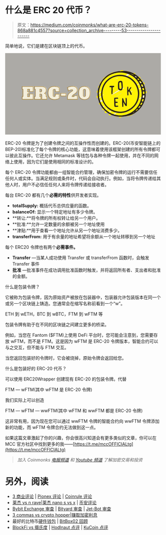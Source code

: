 # 什么是 ERC 20 代币？

> 原文：<https://medium.com/coinmonks/what-are-erc-20-tokens-868a881c4557?source=collection_archive---------53----------------------->

简单地说，它们是建在区块链顶上的代币。

![](img/31b59357e6e3c9e0ab240348f56b2cc7.png)

ERC-20 令牌是为了创建令牌之间的互操作性而创建的。ERC-20(币安智能链上的 BEP-20)标准化了每个令牌的核心功能，这意味着使用该框架创建的所有令牌都可以彼此互操作。它还允许 Metamask 等钱包与各种令牌一起使用，并在不同的网络上使用，因为它们是使用相同的标准设计的。

每个 ERC-20 令牌功能都由一组智能合约管理，确保加密令牌的运行不需要信任任何人或实体。当满足规则或条件时，代码会自动执行。例如，当将令牌传递给其他人时，用户不必信任任何人来将令牌传递给接收者。

每台 ERC-20 都有几个**必需的特性**供开发者实现。

*   **totalSupply:** 概括代币总供应量的函数。
*   **balanceOf:** 显示一个特定地址有多少令牌。
*   **转让:**将令牌的所有权转让给另一个用户。
*   **批准:**允许一定数量的余额被另一个地址使用
*   **津贴:**用于查看一个地址允许从另一个地址消费多少。
*   **transferFrom:** 用于有余量的地址希望将余额从一个地址转移到另一个地址

每个 ERC20 令牌也有两个**必需事件。**

*   **Transfer** —当某人成功使用 Transfer 或 transferFrom 函数时，会触发 Transfer 事件
*   **批准** —批准事件在成功调用批准函数时触发，并将返回所有者、支出者和批准的金额。

什么是包装令牌？

它被称为包装令牌，因为原始资产被放在包装器中，包装器允许包装版本在同一个或另一个区块链上铸造。您通常会在缩写名称前看到一个“w”。

ETH 到 wETH，BTC 到 wBTC，FTM 到 wFTM 等

包装令牌有助于在不同的区块链之间建立更多的桥梁。

例如，当您在 Fantom ($FTM)上使用 DeFi 平台时，您可能会注意到，您需要存放 wFTM，而不是 FTM。这是因为 wFTM 是 ERC-20 令牌版本，智能合约可以与之交互，但不能与 FTM 交互。

当您返回包装好的令牌时，它会被烧掉，原始令牌会返回给您。

什么是包装好的 ERC-20 代币？

可以使用 ERC20Wrapper 创建现有 ERC-20 的包装令牌。代替

FTM — wFTM(其中 wFTM 是 ERC-20 令牌)

我们实际上可以创造

FTM — wFTM — wwFTM(其中 wFTM 和 wwFTM 都是 ERC-20 令牌)

这非常有用，因为现在您可以通过 wwFTM 令牌的智能合约向 wwFTM 令牌添加新的功能，而 wFTM 令牌合约无法做到这一点。

如果这篇文章激起了你的兴趣，你会很高兴知道会有更多类似的文章，你可以在 MCC 官方社区中找到更多的我——[https://t.me/mccOFFICIALtg](https://t.me/mccOFFICIALtg)

> *加入 Coinmonks* [*电报频道*](https://t.me/coincodecap) *和* [*Youtube 频道*](https://www.youtube.com/c/coinmonks/videos) *了解加密交易和投资*

# 另外，阅读

*   [3 商业评论](/coinmonks/3commas-review-an-excellent-crypto-trading-bot-2020-1313a58bec92) | [Pionex 评论](https://coincodecap.com/pionex-review-exchange-with-crypto-trading-bot) | [Coinrule 评论](/coinmonks/coinrule-review-2021-a-beginner-friendly-crypto-trading-bot-daf0504848ba)
*   [莱杰 vs n rave](/coinmonks/ledger-vs-ngrave-zero-7e40f0c1d694)|[莱杰 nano s vs x](/coinmonks/ledger-nano-s-vs-x-battery-hardware-price-storage-59a6663fe3b0) | [币安评论](/coinmonks/binance-review-ee10d3bf3b6e)
*   [Bybit Exchange 审查](/coinmonks/bybit-exchange-review-dbd570019b71) | [Bityard 审查](https://coincodecap.com/bityard-reivew) | [Jet-Bot 审查](https://coincodecap.com/jet-bot-review)
*   [3 commas vs crypto hopper](/coinmonks/3commas-vs-pionex-vs-cryptohopper-best-crypto-bot-6a98d2baa203)|[赚取加密利息](/coinmonks/earn-crypto-interest-b10b810fdda3)
*   最好的比特币[硬件钱包](/coinmonks/hardware-wallets-dfa1211730c6) | [BitBox02 回顾](/coinmonks/bitbox02-review-your-swiss-bitcoin-hardware-wallet-c36c88fff29)
*   [BlockFi vs 摄氏度](/coinmonks/blockfi-vs-celsius-vs-hodlnaut-8a1cc8c26630) | [Hodlnaut 点评](/coinmonks/hodlnaut-review-best-way-to-hodl-is-to-earn-interest-on-your-bitcoin-6658a8c19edf) | [KuCoin 点评](https://coincodecap.com/kucoin-review)
